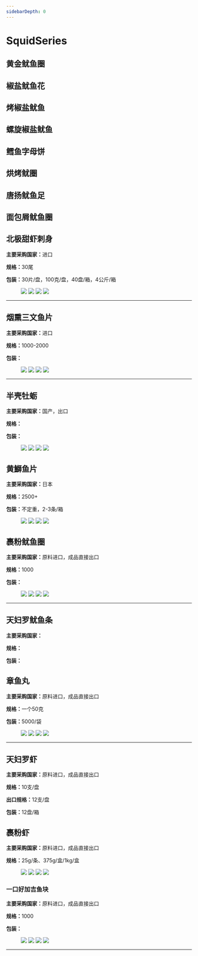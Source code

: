 ```yaml
---
sidebarDepth: 0
---
```

# SquidSeries

## 黄金鱿鱼圈

## 椒盐鱿鱼花

## 烤椒盐鱿鱼

## 螺旋椒盐鱿鱼

## 鳕鱼字母饼

## 烘烤鱿圈

## 唐扬鱿鱼足

## 面包屑鱿鱼圈


## 北极甜虾刺身
<p><strong>主要采购国家：</strong>进口</p>
<p><strong>规格：</strong>30尾</p>
<p><strong>包装：</strong>30片/盘，100克/盘，40盘/箱，4公斤/箱</p>

<figure class="third">
    <img src="http://p93s97xb4.bkt.clouddn.com/Sushi%20shrimp%20%E6%8B%B7%E8%B4%9D.jpg?imageView2/1/w/300/h/300/q/75|imageslim">
    <img src="http://p93s97xb4.bkt.clouddn.com/Sushi%20shrimp%20%282%29.jpg?imageView2/1/w/300/h/300/q/75|imageslim">
    <img src="http://p93s97xb4.bkt.clouddn.com/Sushi%20shrimp%20%283%29.jpg?imageView2/1/w/300/h/300/q/75|imageslim">
    <img src="http://p93s97xb4.bkt.clouddn.com/Sushi%20shrimp%20%284%29.jpg?imageView2/1/w/300/h/300/q/75|imageslim">
</figure>
<hr>

## 烟熏三文鱼片
<p><strong>主要采购国家：</strong>进口</p>
<p><strong>规格：</strong>1000-2000</p>
<p><strong>包装：</strong></p>

<figure class="third">
    <img src="http://p93s97xb4.bkt.clouddn.com/Smoked%20salmon%20slice%E6%8B%B7%E8%B4%9D.jpg?imageView2/1/w/300/h/300/q/75|imageslim">
    <img src="http://p93s97xb4.bkt.clouddn.com/Smoked%20salmon%20slice%20%284%29.jpg?imageView2/1/w/300/h/300/q/75|imageslim">
    <img src="http://p93s97xb4.bkt.clouddn.com/Smoked%20salmon%20slice%20%283%29.jpg?imageView2/1/w/300/h/300/q/75|imageslim">
    <img src="http://p93s97xb4.bkt.clouddn.com/Smoked%20salmon%20slice%20%286%29.jpg?imageView2/1/w/300/h/300/q/75|imageslim">
</figure>
<hr>

## 半壳牡蛎
<p><strong>主要采购国家：</strong>国产，出口</p>
<p><strong>规格：</strong></p>
<p><strong>包装：</strong></p>

<figure class="third">
    <img src="http://p93s97xb4.bkt.clouddn.com/Half%20shell%20oyster%20%283%29.jpg?imageView2/1/w/300/h/300/q/75|imageslim">
    <img src="http://p93s97xb4.bkt.clouddn.com/Half%20shell%20oyster%20%286%29.jpg?imageView2/1/w/300/h/300/q/75|imageslim">
    <img src="http://p93s97xb4.bkt.clouddn.com/Half%20shell%20oyster%20%2810%29.jpg?imageView2/1/w/300/h/300/q/75|imageslim">
    <img src="http://p93s97xb4.bkt.clouddn.com/Half%20shell%20oyster%20%287%29.jpg?imageView2/1/w/300/h/300/q/75|imageslim">
</figure>

## 黄鰤鱼片
<p><strong>主要采购国家：</strong>日本</p>
<p><strong>规格：</strong>2500+</p>
<p><strong>包装：</strong>不定重，2-3条/箱</p>

<figure class="third">
    <img src="http://p93s97xb4.bkt.clouddn.com/Yellowtail%20Fillet%E6%8B%B7%E8%B4%9D.jpg?imageMogr2/auto-orient/thumbnail/!200x200r/blur/1x0/quality/75|imageslim">
    <img src="http://p93s97xb4.bkt.clouddn.com/Yellowtail%20Fillet%20%281%29.jpg?imageMogr2/auto-orient/thumbnail/!200x200r/blur/1x0/quality/75|imageslim">
    <img src="http://p93s97xb4.bkt.clouddn.com/Yellowtail%20Fillet%20%282%29.jpg?imageMogr2/auto-orient/thumbnail/!200x200r/blur/1x0/quality/75|imageslim">
    <img src="http://p93s97xb4.bkt.clouddn.com/Yellowtail%20Fillet%20%284%29.jpg?imageMogr2/auto-orient/thumbnail/!200x200r/blur/1x0/quality/75|imageslim">
</figure>


## 裹粉鱿鱼圈
<p><strong>主要采购国家：</strong>原料进口，成品直接出口</p>
<p><strong>规格：</strong>1000</p>
<p><strong>包装：</strong></p>

<figure class="third">
    <img src="http://p93s97xb4.bkt.clouddn.com/Squid%20ring%20%282%29.jpg?imageView2/1/w/300/h/300/q/75|imageslim">
    <img src="http://p93s97xb4.bkt.clouddn.com/Squid%20ring%20%285%29.jpg?imageView2/1/w/300/h/300/q/75|imageslim">
    <img src="http://p93s97xb4.bkt.clouddn.com/Squid%20ring%20%289%29.jpg?imageView2/1/w/300/h/300/q/75|imageslim">
    <img src="http://p93s97xb4.bkt.clouddn.com/Squid%20ring%20%2812%29.jpg?imageView2/1/w/300/h/300/q/75|imageslim">
</figure>
<hr>


## 天妇罗鱿鱼条
<p><strong>主要采购国家：</strong></p>
<p><strong>规格：</strong></p>
<p><strong>包装：</strong></p>


## 章鱼丸
<p><strong>主要采购国家：</strong>原料进口，成品直接出口</p>
<p><strong>规格：</strong>一个50克</p>
<p><strong>包装：</strong>5000/袋</p>

<figure class="third">
    <img src="http://p93s97xb4.bkt.clouddn.com/Octopus%20balls%20%20%E6%8B%B7%E8%B4%9D.jpg?imageView2/1/w/300/h/300/q/75|imageslim">
    <img src="http://p93s97xb4.bkt.clouddn.com/Octopus%20balls%20%20%281%29.jpg?imageView2/1/w/300/h/300/q/75|imageslim">
    <img src="http://p93s97xb4.bkt.clouddn.com/Octopus%20balls%20%20%282%29.jpg?imageView2/1/w/300/h/300/q/75|imageslim">
    <img src="http://p93s97xb4.bkt.clouddn.com/Octopus%20balls%20%20%283%29.jpg?imageView2/1/w/300/h/300/q/75|imageslim">
</figure>
<hr>


## 天妇罗虾
<p><strong>主要采购国家：</strong>原料进口，成品直接出口</p>
<p><strong>规格：</strong>10支/盘</p><strong>出口规格：</strong>12支/盘
<p><strong>包装：</strong>12盘/箱</p>

## 裹粉虾
<p><strong>主要采购国家：</strong>原料进口，成品直接出口</p>
<p><strong>规格：</strong>25g/条、375g/盒/1kg/盒</p>

<figure class="third">
    <img src="http://p93s97xb4.bkt.clouddn.com/Delicious%20and%20crispy%20shrimp.jpg?imageView2/1/w/300/h/300/q/75|imageslim">
    <img src="http://p93s97xb4.bkt.clouddn.com/Delicious%20and%20crispy%20shrimp%20%281%29.jpg?imageView2/1/w/300/h/300/q/75|imageslim">
    <img src="http://p93s97xb4.bkt.clouddn.com/Delicious%20and%20crispy%20shrimp%20%282%29.jpg?imageView2/1/w/300/h/300/q/75|imageslim">
    <img src="http://p93s97xb4.bkt.clouddn.com/Delicious%20and%20crispy%20shrimp%20%284%29.jpg?imageView2/1/w/300/h/300/q/75|imageslim">
</figure>

### 一口好加吉鱼块
<p><strong>主要采购国家：</strong>原料进口，成品直接出口</p>
<p><strong>规格：</strong>1000</p>
<p><strong>包装：</strong></p>

<figure class="third">
    <img src="http://p93s97xb4.bkt.clouddn.com/Red%20snapper%20piece%E6%8B%B7%E8%B4%9D.jpg?imageView2/1/w/300/h/300/q/75|imageslim">
    <img src="http://p93s97xb4.bkt.clouddn.com/1.jpg?imageView2/1/w/300/h/300/q/75|imageslim">
    <img src="http://p93s97xb4.bkt.clouddn.com/2.jpg?imageView2/1/w/300/h/300/q/75|imageslim">
    <img src="http://p93s97xb4.bkt.clouddn.com/4.jpg?imageView2/1/w/300/h/300/q/75|imageslim">
</figure>
<hr>